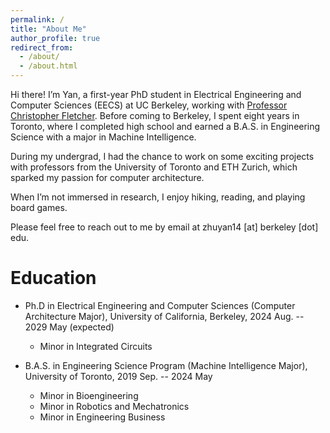 ```yaml
---
permalink: /
title: "About Me"
author_profile: true
redirect_from: 
  - /about/
  - /about.html
---
```


Hi there! I’m Yan, a first-year PhD student in Electrical Engineering and Computer Sciences (EECS) at UC Berkeley, working with [Professor Christopher Fletcher](https://cwfletcher.github.io/). Before coming to Berkeley, I spent eight years in Toronto, where I completed high school and earned a B.A.S. in Engineering Science with a major in Machine Intelligence.

During my undergrad, I had the chance to work on some exciting projects with professors from the University of Toronto and ETH Zurich, which sparked my passion for computer architecture.

When I’m not immersed in research, I enjoy hiking, reading, and playing board games.

Please feel free to reach out to me by email at zhuyan14 [at] berkeley [dot] edu.


Education
======
* Ph.D in Electrical Engineering and Computer Sciences (Computer Architecture Major), University of California, Berkeley, 2024 Aug. -- 2029 May (expected)
  * Minor in Integrated Circuits

* B.A.S. in Engineering Science Program (Machine Intelligence Major), University of Toronto, 2019 Sep. -- 2024 May
  * Minor in Bioengineering
  * Minor in Robotics and Mechatronics
  * Minor in Engineering Business

<!-- Education
======

Research Interests
======
TODO -->
